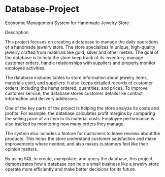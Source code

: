 # Database-Project
Economic Management System for Handmade Jewelry Store

Description

This project focuses on creating a database to manage the daily operations of a handmade jewelry store. The store specializes in unique, high-quality jewelry crafted from materials like gold, silver and other metals. The goal of the database is to help the store keep track of its inventory, manage customer orders, handle relationships with suppliers and properly monitor employee activities.

The database includes tables to store information about jewelry items, materials used, and suppliers. It also keeps detailed records of customer orders, including the items ordered, quantities, and prices. To improve customer service, the database stores customer details like contact information and delivery addresses.

One of the key parts of the project is helping the store analyze its costs and profits. For example, the database calculates profit margins by comparing the selling price of an item to its material costs. Employee performance is also tracked by monitoring how many orders they manage.

The system also includes a feature for customers to leave reviews about the products. This helps the store understand customer satisfaction and make improvements where needed, and also makes customers feel like their opinion matters.

By using SQL to create, manipulate, and query the database, this project demonstrates how a database can help a small business like a jewelry store operate more efficiently and make better decisions for its future.
